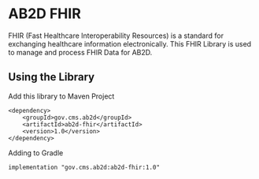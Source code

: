 # AB2D FHIR

FHIR (Fast Healthcare Interoperability Resources) is a standard for exchanging healthcare information electronically.
This FHIR Library is used to manage and process FHIR Data for AB2D.


## Using the Library

Add this library to Maven Project
```
<dependency>
    <groupId>gov.cms.ab2d</groupId>
    <artifactId>ab2d-fhir</artifactId>
    <version>1.0</version>
</dependency>
```

Adding to Gradle
```
implementation "gov.cms.ab2d:ab2d-fhir:1.0"
```